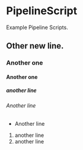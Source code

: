 # PipelineScript
Example Pipeline Scripts.
## Other new line.
### Another one 
#### Another one
##### another line
###### Another line
- Another line
1. another line
2. another line
